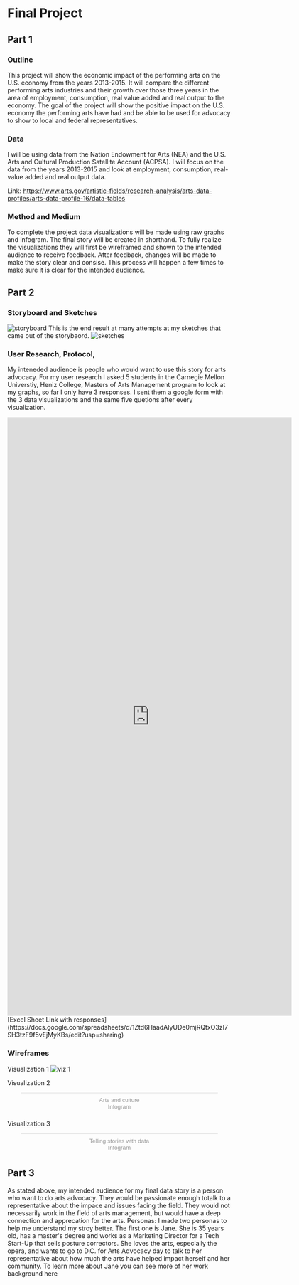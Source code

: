 # Final Project
## Part 1 
### Outline 
This project will show the economic impact of the performing arts on the U.S. economy from the years 2013-2015. It will compare the different performing arts industries and their growth over those three years in the area of employment, consumption, real value added and real output to the economy. The goal of the project will show the positive impact on the U.S. economy the performing arts have had and be able to be used for advocacy to show to local and federal representatives. 

### Data
I will be using data from the Nation Endowment for Arts (NEA) and the U.S. Arts and Cultural Production Satellite Account (ACPSA).  I will focus on the data from the years 2013-2015 and look at employment, consumption, real-value added and real output data. 

Link: https://www.arts.gov/artistic-fields/research-analysis/arts-data-profiles/arts-data-profile-16/data-tables 

### Method and Medium 
To complete the project data visualizations will be made using raw graphs and infogram. The final story will be created in shorthand. To fully realize the visualizations they will first be wireframed and shown to the intended audience to receive feedback. After feedback, changes will be made to make the story clear and consise. This process will happen a few times to make sure it is clear for the intended audience. 

## Part 2 
### Storyboard and Sketches 
![storyboard](https://user-images.githubusercontent.com/46875076/52985309-51777a00-33c1-11e9-8270-55eee9ac6d9a.JPG)
This is the end result at many attempts at my sketches that came out of the storybaord. 
![sketches](https://user-images.githubusercontent.com/46875076/52985778-458cb780-33c3-11e9-9338-e8137f3a320a.JPG)


### User Research, Protocol, 
My inteneded audience is people who would want to use this story for arts advocacy. For my user research I asked 5 students in the Carnegie Mellon Universtiy, Heniz College, Masters of Arts Management program to look at my graphs, so far I only have 3 responses. I sent them a google form with the 3 data visualizations and the same five quetions after every visualization. 
<iframe src="https://docs.google.com/forms/d/e/1FAIpQLSfhBINpDSGqK2bnOy3QFn5Ye1TkHBgFBXIQndB1jbu4MfDdCQ/viewform?embedded=true" width="640" height="1346" frameborder="0" marginheight="0" marginwidth="0">Loading...</iframe> 
[Excel Sheet Link with responses](https://docs.google.com/spreadsheets/d/1Ztd6HaadAIyUDe0mjRQtxO3zI7SH3tzF9f5vEjMyKBs/edit?usp=sharing)

### Wireframes 
Visualization 1 
![viz 1](https://user-images.githubusercontent.com/46875076/52985221-dc0ba980-33c0-11e9-8db1-1d12aaa060a2.jpg)

Visualization 2 
<div class="infogram-embed" data-id="4c8970a0-1120-459a-82fb-f87c8b6348ac" data-type="interactive" data-title="Arts and culture"></div><script>!function(e,t,s,i){var n="InfogramEmbeds",o=e.getElementsByTagName("script")[0],d=/^http:/.test(e.location)?"http:":"https:";if(/^\/{2}/.test(i)&&(i=d+i),window[n]&&window[n].initialized)window[n].process&&window[n].process();else if(!e.getElementById(s)){var r=e.createElement("script");r.async=1,r.id=s,r.src=i,o.parentNode.insertBefore(r,o)}}(document,0,"infogram-async","https://e.infogram.com/js/dist/embed-loader-min.js");</script><div style="padding:8px 0;font-family:Arial!important;font-size:13px!important;line-height:15px!important;text-align:center;border-top:1px solid #dadada;margin:0 30px"><a href="https://infogram.com/4c8970a0-1120-459a-82fb-f87c8b6348ac" style="color:#989898!important;text-decoration:none!important;" target="_blank">Arts and culture</a><br><a href="https://infogram.com" style="color:#989898!important;text-decoration:none!important;" target="_blank" rel="nofollow">Infogram</a></div>

Visualization 3 
<div class="infogram-embed" data-id="a3fbc263-3bcf-4cb6-b9b2-58ee6c06f2e7" data-type="interactive" data-title="Telling stories with data "></div><script>!function(e,t,s,i){var n="InfogramEmbeds",o=e.getElementsByTagName("script")[0],d=/^http:/.test(e.location)?"http:":"https:";if(/^\/{2}/.test(i)&&(i=d+i),window[n]&&window[n].initialized)window[n].process&&window[n].process();else if(!e.getElementById(s)){var r=e.createElement("script");r.async=1,r.id=s,r.src=i,o.parentNode.insertBefore(r,o)}}(document,0,"infogram-async","https://e.infogram.com/js/dist/embed-loader-min.js");</script><div style="padding:8px 0;font-family:Arial!important;font-size:13px!important;line-height:15px!important;text-align:center;border-top:1px solid #dadada;margin:0 30px"><a href="https://infogram.com/a3fbc263-3bcf-4cb6-b9b2-58ee6c06f2e7" style="color:#989898!important;text-decoration:none!important;" target="_blank">Telling stories with data </a><br><a href="https://infogram.com" style="color:#989898!important;text-decoration:none!important;" target="_blank" rel="nofollow">Infogram</a></div>

## Part 3 
As stated above, my intended audience for my final data story is a person who want to do arts advocacy. They would be passionate enough totalk to a representative about the impace and issues facing the field. They would not necessarily work in the field of arts management, but would have a deep connection and apprecation for the arts. 
Personas: I made two personas to help me understand my stroy better. The first one is Jane. She is 35 years old, has a master's degree and works as a Marketing Director for a Tech Start-Up that sells posture correctors. She loves the arts, especially the opera, and wants to go to D.C. for Arts Advocacy day to talk to her representative about how much the arts have helped impact herself and her community. To learn more about Jane you can see more of her work background here   
